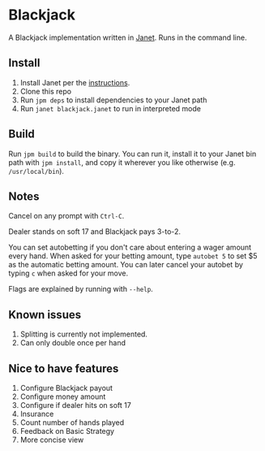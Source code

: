 # Blackjack

A Blackjack implementation written in [Janet](https://janet-lang.org/). Runs in the command line.

## Install

1. Install Janet per the [instructions](https://janet-lang.org/docs/index.html).
2. Clone this repo
3. Run `jpm deps` to install dependencies to your Janet path
4. Run `janet blackjack.janet` to run in interpreted mode

## Build

Run `jpm build` to build the binary. You can run it, install it to your Janet bin path with `jpm install`, and copy it wherever you like otherwise (e.g. `/usr/local/bin`).

## Notes

Cancel on any prompt with `Ctrl-C`.

Dealer stands on soft 17 and Blackjack pays 3-to-2.

You can set autobetting if you don't care about entering a wager amount every hand. When asked for your betting amount, type `autobet 5` to set $5 as the automatic betting amount. You can later cancel your autobet by typing `c` when asked for your move.

Flags are explained by running with `--help`.

## Known issues

1. Splitting is currently not implemented.
2. Can only double once per hand

## Nice to have features

1. Configure Blackjack payout
2. Configure money amount
3. Configure if dealer hits on soft 17
4. Insurance
5. Count number of hands played
6. Feedback on Basic Strategy
7. More concise view
